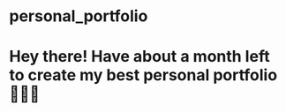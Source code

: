 # personal_portfolio
# Hey there! Have about a month left to create my best personal portfolio🐻‍❄️💦
